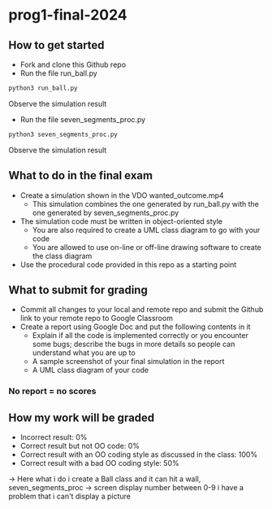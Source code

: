 # prog1-final-2024
## How to get started
- Fork and clone this Github repo
- Run the file run_ball.py
```python
python3 run_ball.py
```
Observe the simulation result
- Run the file seven_segments_proc.py
```python
python3 seven_segments_proc.py
```
Observe the simulation result
## What to do in the final exam
- Create a simulation shown in the VDO wanted_outcome.mp4
  - This simulation combines the one generated by run_ball.py with the one generated by seven_segments_proc.py
- The simulation code must be written in object-oriented style
  - You are also required to create a UML class diagram to go with your code
  - You are allowed to use on-line or off-line drawing software to create the class diagram 
- Use the procedural code provided in this repo as a starting point
## What to submit for grading
- Commit all changes to your local and remote repo and submit the Github link to your remote repo to Google Classroom
- Create a report using Google Doc and put the following contents in it
  - Explain if all the code is implemented correctly or you encounter some bugs; describe the bugs in more details so people can understand what you are up to
  - A sample screenshot of your final simulation in the report
  - A UML class diagram of your code
### No report = no scores
## How my work will be graded
- Incorrect result: 0%
- Correct result but not OO code: 0%
- Correct result with an OO coding style as discussed in the class: 100%
- Correct result with a bad OO coding style: 50%

-> Here what i do 
i create a Ball class and it can hit a wall,
seven_segments_proc -> screen display number between 0-9
i have a problem that i can't display a picture



